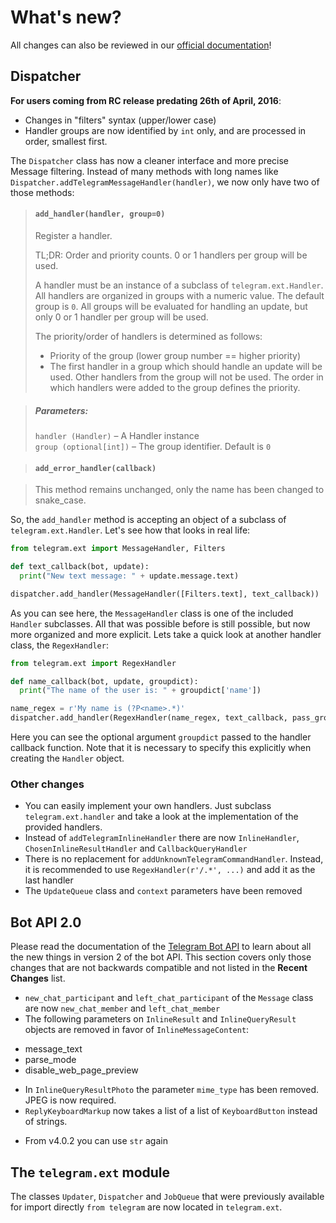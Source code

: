 # What's new?
All changes can also be reviewed in our [official documentation](http://pythonhosted.org/python-telegram-bot/py-modindex.html)!
## Dispatcher

**For users coming from RC release predating 26th of April, 2016**: 
- Changes in "filters" syntax (upper/lower case)
- Handler groups are now identified by `int` only, and are processed in order, smallest first.

The `Dispatcher` class has now a cleaner interface and more precise Message filtering. Instead of many methods with long names like `Dispatcher.addTelegramMessageHandler(handler)`, we now only have two of those methods:

> #### `add_handler(handler, group=0)`
> Register a handler.
>
> TL;DR: Order and priority counts. 0 or 1 handlers per group will be used.
>
> A handler must be an instance of a subclass of `telegram.ext.Handler`. All handlers are organized in groups with a numeric value. The default group is `0`. All groups will be evaluated for handling an update, but only 0 or 1 handler per group will be used.
>
> The priority/order of handlers is determined as follows:
>
> - Priority of the group (lower group number == higher priority)
> - The first handler in a group which should handle an update will be used. Other handlers from the group will not be used. The order in which handlers were added to the group defines the priority.

> ##### Parameters:
> `handler (Handler)` – A Handler instance  
> `group (optional[int])` – The group identifier. Default is `0`

> #### `add_error_handler(callback)`

> This method remains unchanged, only the name has been changed to snake_case.

So, the `add_handler` method is accepting an object of a subclass of `telegram.ext.Handler`. Let's see how that looks in real life:

```python
from telegram.ext import MessageHandler, Filters

def text_callback(bot, update):
  print("New text message: " + update.message.text)

dispatcher.add_handler(MessageHandler([Filters.text], text_callback))
```

As you can see here, the `MessageHandler` class is one of the included `Handler` subclasses. All that was possible before is still possible, but now more organized and more explicit. Lets take a quick look at another handler class, the `RegexHandler`:

```python
from telegram.ext import RegexHandler

def name_callback(bot, update, groupdict):
  print("The name of the user is: " + groupdict['name'])

name_regex = r'My name is (?P<name>.*)'
dispatcher.add_handler(RegexHandler(name_regex, text_callback, pass_groupdict=True))
```
Here you can see the optional argument `groupdict` passed to the handler callback function. Note that it is necessary to specify this explicitly when creating the `Handler` object.

### Other changes
* You can easily implement your own handlers. Just subclass `telegram.ext.handler` and take a look at the implementation of the provided handlers.
* Instead of `addTelegramInlineHandler` there are now `InlineHandler`, `ChosenInlineResultHandler` and `CallbackQueryHandler`
* There is no replacement for `addUnknownTelegramCommandHandler`. Instead, it is recommended to use `RegexHandler(r'/.*', ...)` and add it as the last handler
* The `UpdateQueue` class and `context` parameters have been removed

## Bot API 2.0

Please read the documentation of the [Telegram Bot API](https://core.telegram.org/bots/api#recent-changes) to learn about all the new things in version 2 of the bot API. This section covers only those changes that are not backwards compatible and not listed in the **Recent Changes** list.

* `new_chat_participant` and `left_chat_participant` of the `Message` class are now `new_chat_member` and `left_chat_member`
* The following parameters on `InlineResult` and `InlineQueryResult` objects are removed in favor of `InlineMessageContent`:
 - message_text
 - parse_mode
 - disable_web_page_preview
* In `InlineQueryResultPhoto` the parameter `mime_type` has been removed. JPEG is now required.
* `ReplyKeyboardMarkup` now takes a list of a list of `KeyboardButton` instead of strings.
 - From v4.0.2 you can use `str` again

## The `telegram.ext` module

The classes `Updater`, `Dispatcher` and `JobQueue` that were previously available for import directly `from telegram` are now located in `telegram.ext`.